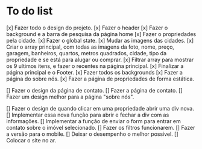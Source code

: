 # To do list

[x] Fazer todo o design do projeto.
[x] Fazer o header
[x] Fazer o background e a barra de pesquisa da página home
[x] Fazer o propriedades pela cidade.
[x] Fazer o global state.
[x] Mudar as imagens das cidades.
[x] Criar o array principal, com todas as imagens da foto, nome, preço, garagem, banheiros, quartos, metros quadrados, cidade, tipo da propriedade e se está para alugar ou comprar.
[x] Filtrar array para mostrar os 9 ultimos itens, e fazer o recentes na página principal.
[x] Finalizar a página principal e o Footer.
[x] Fazer todos os backgrounds
[x] Fazer a página do sobre nós.
[x] Fazer a página de propriedades de forma estática.

[] Fazer o design da página de contato.
[] Fazer a página de contato.
[] Fazer um design melhor para a página "sobre nós".

[] Fazer o design de quando clicar em uma propriedade abrir uma div nova.
[] Implementar essa nova função para abrir e fechar a div com as informações.
[] Implementar a função de enviar o form para entrar em contato sobre o imóvel selecionado.
[] Fazer os filtros funcionarem.
[] Fazer a versão para o mobile.
[] Deixar o desempenho o melhor possivel.
[] Colocar o site no ar.
